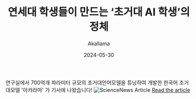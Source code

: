 ---
layout: news-detail
title: 연세대 학생들이 만드는 ‘초거대 AI 학생’의 정체
subtitle: Akallama
type: others
emoji: 🏫
year: 2024
date: 2024-05-30
summary: "연세대 학생들이 만드는 ‘초거대 AI 학생’의 정체"
body: "

연구실에서 700억개 파라미터 규모의 초거대언어모델을 튜닝하여 개발한 한국어 초거대모델 '아카라마' 가 기사에 나왔습니다!  
<img src='/images/news/akallama.png' alt='ScienceNews Article' style='max-width: 100%; height: auto;'>

<a href='https://digitalchosun.dizzo.com/site/data/html_dir/2024/05/30/2024053080149.html'>Read the article</a>
"
excerpt: >
categories: news others
---
